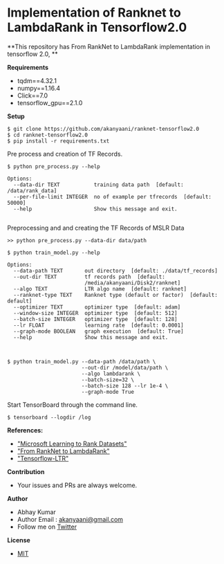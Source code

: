 # Implementation of Ranknet to LambdaRank in Tensorflow2.0

**This repository has From RankNet to LambdaRank implementation in tensorflow 2.0, **


**Requirements**

* tqdm==4.32.1
* numpy==1.16.4
* Click==7.0
* tensorflow_gpu==2.1.0

**Setup**

```
$ git clone https://github.com/akanyaani/ranknet-tensorflow2.0
$ cd ranknet-tensorflow2.0
$ pip install -r requirements.txt
```

Pre process and creation of TF Records.
```
$ python pre_process.py --help

Options:
  --data-dir TEXT           training data path  [default: /data/rank_data]
  --per-file-limit INTEGER  no of example per tfrecords  [default: 50000]
  --help                    Show this message and exit.
  
```

Preprocessing and and creating the TF Records of MSLR Data

```
>> python pre_process.py --data-dir data/path
```



```
$ python train_model.py --help

Options:
  --data-path TEXT       out directory  [default: ./data/tf_records]
  --out-dir TEXT         tf records path  [default:
                         /media/akanyaani/Disk2/ranknet]
  --algo TEXT            LTR algo name  [default: ranknet]
  --ranknet-type TEXT    Ranknet type (default or factor)  [default: default]
  --optimizer TEXT       optimizer type  [default: adam]
  --window-size INTEGER  optimizer type  [default: 512]
  --batch-size INTEGER   optimizer type  [default: 128]
  --lr FLOAT             learning rate  [default: 0.0001]
  --graph-mode BOOLEAN   graph execution  [default: True]
  --help                 Show this message and exit.

  
  
$ python train_model.py --data-path /data/path \
                        --out-dir /model/data/path \
                        --algo lambdarank \
                        --batch-size=32 \
                        --batch-size 128 --lr 1e-4 \
                        --graph-mode True
```

Start TensorBoard through the command line.
```
$ tensorboard --logdir /log
```

**References:**

* ["Microsoft Learning to Rank Datasets"](https://www.microsoft.com/en-us/research/project/mslr/)
* ["From RankNet to LambdaRank"](https://www.microsoft.com/en-us/research/wp-content/uploads/2016/02/MSR-TR-2010-82.pdf)
* ["Tensorflow-LTR"](https://github.com/ChenglongChen/tensorflow-LTR)



**Contribution**

* Your issues and PRs are always welcome.

**Author**

* Abhay Kumar
* Author Email : akanyaani@gmail.com
* Follow me on [Twitter](https://twitter.com/akanyaani)

**License**

* [MIT](https://github.com/akanyaani/gpt-2-tensorflow2.0/blob/master/LICENSE)
